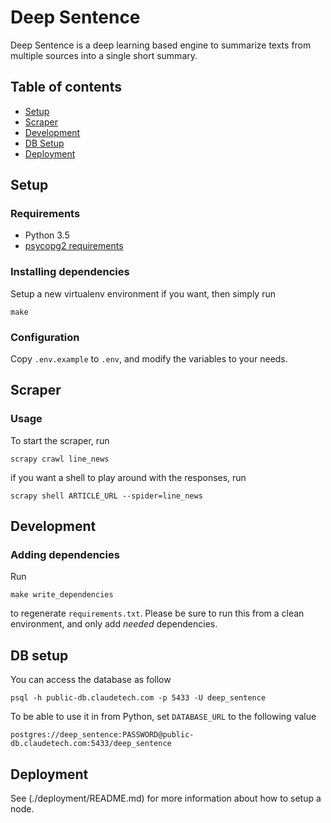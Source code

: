 # Deep Sentence

Deep Sentence is a deep learning based engine to summarize texts from multiple
sources into a single short summary.

## Table of contents

* [Setup](#setup)
* [Scraper](#scraper)
* [Development](#development)
* [DB Setup](#db-setup)
* [Deployment](#deployment)

## Setup

### Requirements

* Python 3.5
* [psycopg2 requirements](http://initd.org/psycopg/docs/install.html)

### Installing dependencies

Setup a new virtualenv environment if you want, then simply run

```
make
```

### Configuration

Copy `.env.example` to `.env`, and modify the variables to your needs.

## Scraper

### Usage

To start the scraper, run

```
scrapy crawl line_news
```

if you want a shell to play around with the responses, run

```
scrapy shell ARTICLE_URL --spider=line_news
```

## Development

### Adding dependencies

Run

```
make write_dependencies
```

to regenerate `requirements.txt`.
Please be sure to run this from a clean environment, and only add *needed* dependencies.

## DB setup

You can access the database as follow

```
psql -h public-db.claudetech.com -p 5433 -U deep_sentence
```

To be able to use it in from Python, set `DATABASE_URL` to the following value

```
postgres://deep_sentence:PASSWORD@public-db.claudetech.com:5433/deep_sentence
```

## Deployment

See (./deployment/README.md) for more information about how to setup a node.
